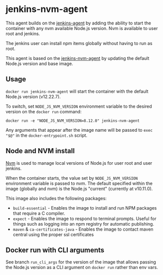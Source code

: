 # jenkins-nvm-agent

This agent builds on the [jenkins-agent](https://github.com/awharn/jenkins-agent) by adding the ability to start the container with any nvm available Node.js version. Nvm is available to user root and jenkins. 

The jenkins user can install npm items globally without having to run as root.

This agent is based on the [jenkins-nvm-agent](https://github.com/tucker01/jenkins-nvm-agent) by updating the default Node.js version and base image.

## Usage 

`docker run jenkins-nvm-agent` will start the container with the default Node.js version (v12.22.7).

To switch, set `NODE_JS_NVM_VERSION` environment variable to the desired version on the `docker run` command:
```
docker run -e "NODE_JS_NVM_VERSION=8.12.0" jenkins-nvm-agent
```

Any arguments that appear after the image name will be passed to `exec "$@"` in the `docker-entrypoint.sh` script.

## Node and NVM install

[Nvm](https://github.com/creationix/nvm) is used to manage local versions of Node.js for user root and user jenkins. 

When the container starts, the value set by `NODE_JS_NVM_VERSION` environment variable is passed to nvm. The default specified within the image (globally and nvm) is the Node.js "current" (currently at v10.11.0).

This image also includes the following packages:

- `build-essential` - Enables the image to install and run NPM packages that require a C compiler.
- `expect` - Enables the image to respond to terminal prompts. Useful for things such as logging into an npm registry for automatic publishing.
- `maven` &amp; `ca-certificates-java` - Enables the image to contact maven central using the proper ssl certificates

## Docker run with CLI arguments
See branch `run_cli_args` for the version of the image that allows passing the Node.js version as a CLI argument on `docker run` rather than env vars.

